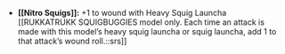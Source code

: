 - **[[Nitro Squigs]]:** +1 to wound with Heavy Squig Launcha [[RUKKATRUKK SQUIGBUGGIES model only. Each time an attack is made with this model’s heavy squig launcha or squig launcha, add 1 to that attack’s wound roll.::srs]]